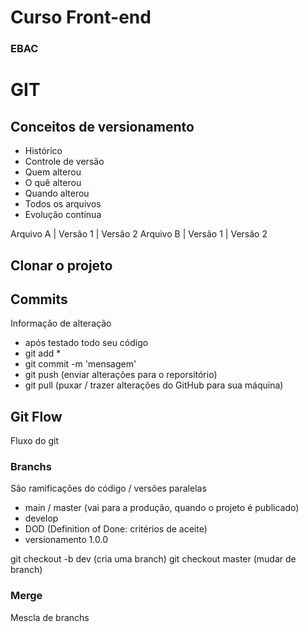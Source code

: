 # Curso Front-end
### EBAC

# GIT

## Conceitos de versionamento
- Histórico
- Controle de versão
- Quem alterou
- O quê alterou
- Quando alterou
- Todos os arquivos
- Evolução contínua 

Arquivo A | Versão 1 | Versão 2
Arquivo B | Versão 1 | Versão 2

## Clonar o projeto

## Commits 
Informação de alteração 
- após testado todo seu código 
- git add *
- git commit -m 'mensagem'
- git push (enviar alterações para o reporsitório)
- git pull (puxar / trazer alterações do GitHub para sua máquina)

## Git Flow
Fluxo do git

### Branchs
São ramificações do código / versões paralelas

- main / master (vai para a produção, quando o projeto é publicado)
- develop 
- DOD (Definition of Done: critérios de aceite)
- versionamento 1.0.0

git checkout -b dev (cria uma branch)
git checkout master (mudar de branch)

### Merge
Mescla de branchs